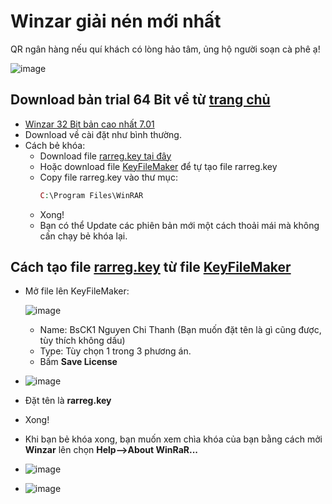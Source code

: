 # Winzar giải nén mới nhất

QR ngân hàng nếu quí khách có lòng hảo tâm, ủng hộ người soạn cà phê ạ!

![image](https://github.com/user-attachments/assets/b9a751b6-0832-4876-a972-aeaec635d792)

## Download bản trial 64 Bit về từ [trang chủ](https://www.rarlab.com/download.htm)
- [Winzar 32 Bit bản cao nhất 7.01](https://raw.githubusercontent.com/bschithanh/nguon/main/winrar-x32-701.exe)
- Download về cài đặt như bình thường.
- Cách bẻ khóa:
  - Download file [rarreg.key tại đây](https://raw.githubusercontent.com/bschithanh/nguon/main/rarreg.key)
  - Hoặc download file [KeyFileMaker](https://raw.githubusercontent.com/bschithanh/nguon/main/KeyFileMaker.exe) để tự tạo file rarreg.key
  - Copy file rarreg.key vào thư mục:
    ```php
    C:\Program Files\WinRAR
    ```
  - Xong!
  - Bạn có thể Update các phiên bản mới một cách thoải mái mà không cấn chạy bẻ khóa lại.

## Cách tạo file [rarreg.key](https://raw.githubusercontent.com/bschithanh/nguon/main/rarreg.key) từ file [KeyFileMaker](https://raw.githubusercontent.com/bschithanh/nguon/main/KeyFileMaker.exe)
- Mở file lên KeyFileMaker:

  ![image](https://github.com/user-attachments/assets/e07b074c-e5c2-40d7-909d-005b0d6bd895)

  - Name: BsCK1 Nguyen Chi Thanh (Bạn muốn đặt tên là gì cũng được, tùy thích không dấu)
  - Type: Tùy chọn 1 trong 3 phương án.
  - Bấm **Save License**
- ![image](https://github.com/user-attachments/assets/37d3cba8-e2cb-46e3-80b1-ff9431959037)
- Đặt tên là **rarreg.key**
- Xong!
- Khi bạn bẻ khóa xong, bạn muốn xem chìa khóa của bạn bằng cách mởi **Winzar** lên chọn **Help-->About WinRaR...**
- ![image](https://github.com/user-attachments/assets/74b8be50-e0de-4456-bdfd-e0aad5755663)
- ![image](https://github.com/user-attachments/assets/de3c61aa-ae86-4b4e-b102-ed978870c06c)
